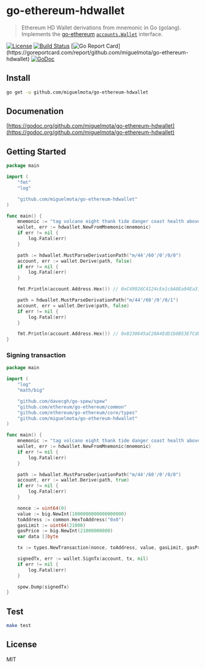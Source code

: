 # go-ethereum-hdwallet

> Ethereum HD Wallet derivations from mnemonic in Go (golang). Implements the [go-ethereum](https://github.com/ethereum/go-ethereum) [`accounts.Wallet`](https://github.com/ethereum/go-ethereum/blob/master/accounts/accounts.go) interface.

[![License](http://img.shields.io/badge/license-MIT-blue.svg)](https://raw.githubusercontent.com/miguelmota/go-ethereum-hdwallet/master/LICENSE.md) [![Build Status](https://travis-ci.org/miguelmota/go-ethereum-hdwallet.svg?branch=master)](https://travis-ci.org/miguelmota/go-ethereum-hdwallet) [![Go Report Card](https://goreportcard.com/badge/github.com/miguelmota/go-ethereum-hdwallet?)](https://goreportcard.com/report/github.com/miguelmota/go-ethereum-hdwallet) [![GoDoc](https://godoc.org/github.com/miguelmota/go-ethereum-hdwallet?status.svg)](https://godoc.org/github.com/miguelmota/go-ethereum-hdwallet)

## Install

```bash
go get -u github.com/miguelmota/go-ethereum-hdwallet
```

## Documenation

[https://godoc.org/github.com/miguelmota/go-ethereum-hdwallet](https://godoc.org/github.com/miguelmota/go-ethereum-hdwallet)

## Getting Started

```go
package main

import (
	"fmt"
	"log"

	"github.com/miguelmota/go-ethereum-hdwallet"
)

func main() {
	mnemonic := "tag volcano eight thank tide danger coast health above argue embrace heavy"
	wallet, err := hdwallet.NewFromMnemonic(mnemonic)
	if err != nil {
		log.Fatal(err)
	}

	path := hdwallet.MustParseDerivationPath("m/44'/60'/0'/0/0")
	account, err := wallet.Derive(path, false)
	if err != nil {
		log.Fatal(err)
	}

	fmt.Println(account.Address.Hex()) // 0xC49926C4124cEe1cbA0Ea94Ea31a6c12318df947

	path = hdwallet.MustParseDerivationPath("m/44'/60'/0'/0/1")
	account, err = wallet.Derive(path, false)
	if err != nil {
		log.Fatal(err)
	}

	fmt.Println(account.Address.Hex()) // 0x8230645aC28A4EdD1b0B53E7Cd8019744E9dD559
}
```

### Signing transaction

```go
package main

import (
	"log"
	"math/big"

	"github.com/davecgh/go-spew/spew"
	"github.com/ethereum/go-ethereum/common"
	"github.com/ethereum/go-ethereum/core/types"
	"github.com/miguelmota/go-ethereum-hdwallet"
)

func main() {
	mnemonic := "tag volcano eight thank tide danger coast health above argue embrace heavy"
	wallet, err := hdwallet.NewFromMnemonic(mnemonic)
	if err != nil {
		log.Fatal(err)
	}

	path := hdwallet.MustParseDerivationPath("m/44'/60'/0'/0/0")
	account, err := wallet.Derive(path, true)
	if err != nil {
		log.Fatal(err)
	}

	nonce := uint64(0)
	value := big.NewInt(1000000000000000000)
	toAddress := common.HexToAddress("0x0")
	gasLimit := uint64(21000)
	gasPrice := big.NewInt(21000000000)
	var data []byte

	tx := types.NewTransaction(nonce, toAddress, value, gasLimit, gasPrice, data)

	signedTx, err := wallet.SignTx(account, tx, nil)
	if err != nil {
		log.Fatal(err)
	}

	spew.Dump(signedTx)
}
```

## Test

```bash
make test
```

## License

MIT
